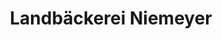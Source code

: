 ---
title: "Landbäckerei Niemeyer"
url: /rehburg-loccum/landbaeckerei-niemeyer-lange-strasse/
shop: Bäckerei
---